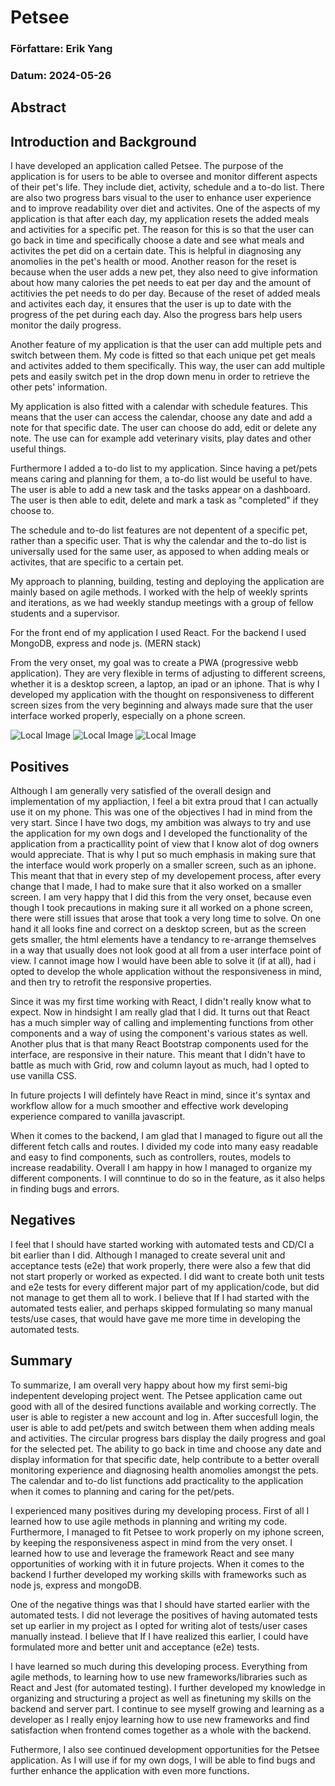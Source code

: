 # Petsee

### Författare: Erik Yang
### Datum: 2024-05-26

## Abstract

## Introduction and Background
I have developed an application called Petsee. The purpose of the application is for users to be able to oversee and monitor different aspects of their pet's life. They include diet, activity, schedule and a to-do list. There are also two progress bars visual to the user to enhance user experience and to improve readability over diet and activites. One of the aspects of my application is that after each day, my application resets the added meals and activities for a specific pet. The reason for this is so that the user can go back in time and specifically choose a date and see what meals and activites the pet did on a certain date. This is helpful in diagnosing any anomolies in the pet's health or mood. Another reason for the reset is because when the user adds a new pet, they also need to give information about how many calories the pet needs to eat per day and the amount of actitivies the pet needs to do per day. Because of the reset of added meals and activites each day, it ensures that the user is up to date with the progress of the pet during each day. Also the progress bars help users monitor the daily progress. 

Another feature of my application is that the user can add multiple pets and switch between them. My code is fitted so that each unique pet get meals and activites added to them specifically. This way, the user can add multiple pets and easily switch pet in the drop down menu in order to retrieve the other pets' information.

My application is also fitted with a calendar with schedule features. This means that the user can access the calendar, choose any date and add a note for that specific date. The user can choose do add, edit or delete any note. The use can for example add veterinary visits, play dates and other useful things.

Furthermore I added a to-do list to my application. Since having a pet/pets means caring and planning for them, a to-do list would be useful to have. The user is able to add a new task and the tasks appear on a dashboard. The user is then able to edit, delete and mark a task as "completed" if they choose to. 

The schedule and to-do list features are not depentent of a specific pet, rather than a specific user. That is why the calendar and the to-do list is universally used for the same user, as apposed to when adding meals or activites, that are specific to a certain pet.


My approach to planning, building, testing and deploying the application are mainly based on agile methods. I worked with the help of weekly sprints and iterations, as we had weekly standup meetings with a group of fellow students and a supervisor.

For the front end of my application I used React. For the backend I used MongoDB, express and node js. (MERN stack)

From the very onset, my goal was to create a PWA (progressive webb application). They are very flexible in terms of adjusting to different screens, whether it is a desktop screen, a laptop, an ipad or an iphone. That is why I developed my application with the thought on responsiveness to different screen sizes from the very beginning and always made sure that the user interface worked properly, especially on a phone screen.

![Local Image](../Testning/screenshots/slutrapport/phone1.png) ![Local Image](../Testning/screenshots/slutrapport/phone2.png) ![Local Image](../Testning/screenshots/slutrapport/phone3.png)


## Positives

Although I am generally very satisfied of the overall design and implementation of my appliaction, I feel a bit extra proud that I can actually use it on my phone. This was one of the objectives I had in mind from the very start. Since I have two dogs, my ambition was always to try and use the application for my own dogs and I developed the functionality of the application from a practicallity point of view that I know alot of dog owners would appreciate. That is why I put so much emphasis in making sure that the interface would work properly on a smaller screen, such as an iphone. This meant that that in every step of my developement process, after every change that I made, I had to make sure that it also worked on a smaller screen. I am very happy that I did this from the very onset, because even though I took precautions in making sure it all worked on a phone screen, there were still issues that arose that took a very long time to solve. On one hand it all looks fine and correct on a desktop screen, but as the screen gets smaller, the html elements have a tendancy to re-arrange themselves in a way that usually does not look good at all from a user interface point of view. I cannot image how I would have been able to solve it (if at all), had i opted to develop the whole application without the responsiveness in mind, and then try to retrofit the responsive properties.

Since it was my first time working with React, I didn't really know what to expect. Now in hindsight I am really glad that I did. It turns out that React has a much simpler way of calling and implementing functions from other components and a way of using the component's various states as well. Another plus that is that many React Bootstrap components used for the interface, are responsive in their nature. This meant that I didn't have to battle as much with Grid, row and column layout as much, had I opted to use vanilla CSS.

In future projects I will defintely have React in mind, since it's syntax and workflow allow for a much smoother and effective work developing experience compared to vanilla javascript.

When it comes to the backend, I am glad that I managed to figure out all the different fetch calls and routes. I divided my code into many easy readable and easy to find components, such as controllers, routes, models to increase readability. Overall I am happy in how I managed to organize my different components. I will conntinue to do so in the feature, as it also helps in finding bugs and errors.

## Negatives

I feel that I should have started working with automated tests and CD/CI a bit earlier than I did. Although I managed to create several unit and acceptance tests (e2e) that work properly, there were also a few that did not start properly or worked as expected. I did want to create both unit tests and e2e tests for every different major part of my application/code, but did not manage to get them all to work. I believe that If I had started with the automated tests ealier, and perhaps skipped formulating so many manual tests/use cases, that would have gave me more time in developing the automated tests. 


## Summary

To summarize, I am overall very happy about how my first semi-big indepentent developing project went. The Petsee application came out good with all of the desired functions available and working correctly. The user is able to register a new account and log in. After succesfull login, the user is able to add pet/pets and switch between them when adding meals and activities. The circular progress bars display the daily progress and goal for the selected pet. The ability to go back in time and choose any date and display information for that specific date, help contribute to a better overall monitoring experience and diagnosing health anomolies amongst the pets.  The calendar and to-do list functions add practicality to the application when it comes to planning and caring for the pet/pets.

I experienced many positives during my developing process. First of all I learned how to use agile methods in planning and writing my code. Furthermore, I managed to fit Petsee to work properly on my iphone screen, by keeping the responsiveness aspect in mind from the very onset. I learned how to use and leverage the framework React and see many opportunities of working with it in future projects. When it comes to the backend I further developed my working skills with frameworks such as node js, express and mongoDB.

One of the negative things was that I should have started earlier with the automated tests. I did not leverage the positives of having automated tests set up earlier in my project as I opted for writing alot of tests/user cases manually instead. I believe that If I have realized this earlier, I could have formulated more and better unit and acceptance (e2e) tests.

I have learned so much during this developing process. Everything from agile methods, to learning how to use new frameworks/libraries such as React and Jest (for automated testing). I further developed my knowledge in organizing and structuring a project as well as finetuning my skills on the backend and server part. I continue to see myself growing and learning as a developer as I really enjoy learning how to use new frameworks and find satisfaction when frontend comes together as a whole with the backend.

Futhermore, I also see continued development opportunities for the Petsee application. As I will use if for my own dogs, I will be able to find bugs and further enhance the application with even more functions.